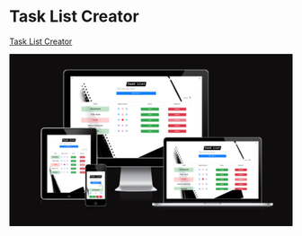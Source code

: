 # Task List Creator

<a href="https://mattdunks94.github.io/task-list-creator/">Task List Creator</a>

<img src="/documentation/README-images/TASK-CREATOR-AMIRESPONSIVE.png">
